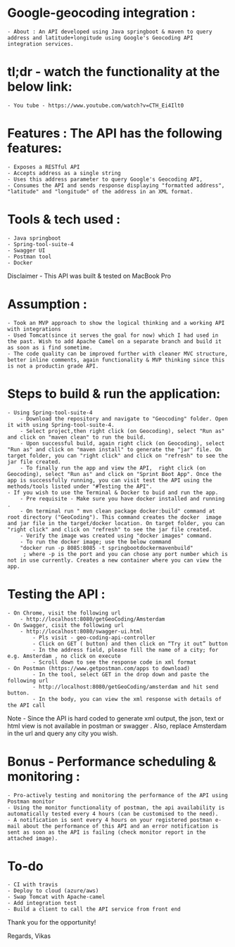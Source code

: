 # Google-geocoding integration :
    - About : An API developed using Java springboot & maven to query address and latitude+longitude using Google's Geocoding API integration services.

# tl;dr - watch the functionality at the below link:
    - You tube - https://www.youtube.com/watch?v=CTH_Ei4Ilt0 

# Features : The API has the following features:
    - Exposes a RESTful API
    - Accepts address as a single string
    - Uses this address parameter to query Google's Geocoding API,
    - Consumes the API and sends response displaying "formatted address", "latitude" and "longitude" of the address in an XML format. 

# Tools & tech used : 
    - Java springboot
    - Spring-tool-suite-4
    - Swagger UI
    - Postman tool
    - Docker
Disclaimer - This API was built & tested on MacBook Pro

# Assumption :
    - Took an MVP approach to show the logical thinking and a working API with integrations
    - Used Tomcat(since it serves the goal for now) which I had used in the past. Wish to add Apache Camel on a separate branch and build it as soon as i find sometime.
    - The code quality can be improved further with cleaner MVC structure, better inline comments, again functionality & MVP thinking since this is not a productin grade API. 

# Steps to build & run the application:
    - Using Spring-tool-suite-4 
        - Download the repository and navigate to "Geocoding" folder. Open it with using Spring-tool-suite-4.
        - Select project,then right click (on Geocoding), select "Run as" and click on "maven clean" to run the build. 
        - Upon successful build, again right click (on Geocoding), select "Run as" and click on "maven install" to generate the "jar" file. On target folder, you can "right click" and click on "refresh" to see the jar file created. 
        - To finally run the app and view the API,  right click (on Geocoding), select "Run as" and click on "Sprint Boot App". Once the app is successfully running, you can visit test the API using the methods/tools listed under "#Testing the API". 
    - If you wish to use the Terminal & Docker to buid and run the app. 
        - Pre requisite - Make sure you have docker installed and running .
        - On terminal run " mvn clean package docker:build" command at root directory ("GeoCoding"). This command creates the docker  image and jar file in the target/docker location. On target folder, you can "right click" and click on "refresh" to see the jar file created. 
        - Verify the image was created using "docker images" command. 
        - To run the docker image; use the below command 
        "docker run -p 8085:8085 -t springbootdockermavenbuild"
         ; where -p is the port and you can chose any port number which is not in use currently. Creates a new container where you can view the app. 

# Testing the API :
    - On Chrome, visit the following url
        - http://localhost:8080/getGeoCoding/Amsterdam    
    - On Swagger, cisit the following url
        - http://localhost:8080/swagger-ui.html 
            - Pls visit - geo-coding-api-controller 
            - Click on GET ( button) and then click on “Try it out” button
            - In the address field, please fill the name of a city; for e.g. Amsterdam , no click on execute
            - Scroll down to see the response code in xml format
    - On Postman (https://www.getpostman.com/apps to download)
            - In the tool, select GET in the drop down and paste the following url
            - http://localhost:8080/getGeoCoding/amsterdam and hit send button. 
            - In the body, you can view the xml response with details of the API call 
Note - Since the API is hard coded to generate xml output, the json, text or html view is not available in postman or swagger . Also, replace Amsterdam in the url and query any city you wish.

# Bonus - Performance scheduling & monitoring : 
    - Pro-actively testing and monitoring the performance of the API using Postman monitor
    - Using the monitor functionality of postman, the api availability is automatically tested every 4 hours (can be customised to the need). 
    - A notification is sent every 4 hours on your registered postman e-mail about the performance of this API and an error notification is sent as soon as the API is failing (check monitor report in the attached image). 

# To-do 
    - CI with travis
    - Deploy to cloud (azure/aws)
    - Swap Tomcat with Apache-camel
    - Add integration test 
    - Build a client to call the API service from front end 

Thank you for the opportunity!

Regards,
Vikas
